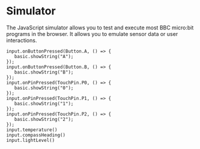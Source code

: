 # Simulator

The JavaScript simulator allows you to test and execute most BBC micro:bit programs in the browser.
It allows you to emulate sensor data or user interactions.

```sim
input.onButtonPressed(Button.A, () => {
   basic.showString("A");
});
input.onButtonPressed(Button.B, () => {
   basic.showString("B");
});
input.onPinPressed(TouchPin.P0, () => {
   basic.showString("0");
});
input.onPinPressed(TouchPin.P1, () => {
   basic.showString("1");
});
input.onPinPressed(TouchPin.P2, () => {
   basic.showString("2");
});
input.temperature()
input.compassHeading()
input.lightLevel()
```
